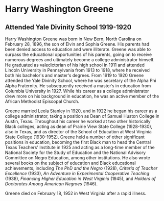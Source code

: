 # Harry Washington Greene
## Attended Yale Divinity School 1919-1920
Harry Washington Greene was born in New Bern, North Carolina on February 28, 1896, the son of Elvin and Sophia Greene. His parents had been denied access to education and were illiterate. Greene was able to surpass the educational opportunities of his parents, going on to receive numerous degrees and ultimately become a college administrator himself. He graduated as valedictorian of his high school in 1911 and attended Lincoln University in Pennsylvania from 1913 to 1918, where he received both his bachelor's and master's degrees. From 1919 to 1920 Greene attended the Yale Divinity School, where he was secretary of the Alpha Phi Alpha Fraternity. He subsequently received a master’s in education from Columbia University in 1927. While his career as a college administrator drew more on his background in education, he was an active member of the African Methodist Episcopal Church.

Greene married Leola Stanley in 1920, and in 1922 he began his career as a college administrator, taking a position as Dean of Samuel Huston College in Austin, Texas. Throughout his career he worked at two other historically Black colleges, acting as dean of Prairie View State College (1928-1930), also in Texas, and as director of the School of Education at West Virginia State College (1930-1952). Greene held a number of other significant positions in education, becoming the first Black man to head the Central Texas Teachers' Institute in 1925 and acting as a long-time member of the National Society for the Study of Education and the National Advisory Committee on Negro Education, among other institutions. He also wrote several books on the subject of education and Black educational achievements, including *The PhD and the Negro* (1928), *Criteria of Teacher Excellence* (1933), *An Adventure in Experimental Cooperative Teaching* (1938), *Financing Higher Education in West Virginia* (1945), and *Holders of Doctorates Among American Negroes* (1946). 

Greene died on February 18, 1952 in West Virginia after a rapid illness.
